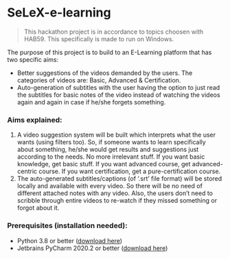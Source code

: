 # SeLeX-e-learning

> This hackathon project is in accordance to topics choosen with HAB59. This specifically is made to run on Windows.

The purpose of this project is to build to an E-Learning platform that has two specific aims:
* Better suggestions of the videos demanded by the users. The categories of videos are: Basic, Advanced & Certification.
* Auto-generation of subtitles with the user having the option to just read the subtitles for basic notes of the video instead of watching the videos again and again in case if he/she forgets something.

### Aims explained:
1. A video suggestion system will be built which interprets what the user wants (using filters too). So, if someone wants to learn specifically about something, he/she would get results and suggestions just according to the needs. No more irrelevant stuff. If you want basic knowledge, get basic stuff. If you want advanced course, get advanced-centric course. If you want certification, get a pure-certification course.
2. The auto-generated subtitles/captions (of ‘.srt’ file format) will be stored locally and available with every video. So there will be no need of different attached notes with any video. Also, the users don’t need to scribble through entire videos to re-watch if they missed something or forgot about it.


### Prerequisites (installation needed):
* Python 3.8 or better ([download here](https://www.python.org/downloads/windows/))
* Jetbrains PyCharm 2020.2 or better ([download here](https://www.jetbrains.com/pycharm/download/#section=windows))
